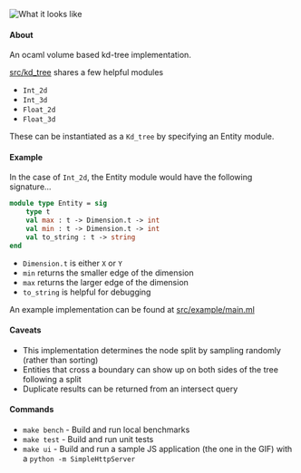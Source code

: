 ![What it looks like](/kd_tree.gif?raw=true "What it looks like")

#### About

An ocaml volume based kd-tree implementation.

[src/kd_tree](https://github.com/danisfast/kd-tree/blob/master/src/kd_tree/kd_tree.ml) shares a few helpful modules
- `Int_2d`
- `Int_3d`
- `Float_2d`
- `Float_3d`

These can be instantiated as a `Kd_tree` by specifying an Entity module.

#### Example

In the case of `Int_2d`, the Entity module would have the following signature...

```ocaml
module type Entity = sig
    type t
    val max : t -> Dimension.t -> int
    val min : t -> Dimension.t -> int
    val to_string : t -> string
end
```

- `Dimension.t` is either `X` or `Y`
- `min` returns the smaller edge of the dimension
- `max` returns the larger edge of the dimension
- `to_string` is helpful for debugging

An example implementation can be found at [src/example/main.ml](https://github.com/danisfast/kd-tree/blob/master/src/example/main.ml)

#### Caveats

- This implementation determines the node split by sampling randomly (rather than sorting)
- Entities that cross a boundary can show up on both sides of the tree following a split
- Duplicate results can be returned from an intersect query

#### Commands

- `make bench` - Build and run local benchmarks
- `make test`  - Build and run unit tests
- `make ui`    - Build and run a sample JS application (the one in the GIF) with a `python -m SimpleHttpServer`
